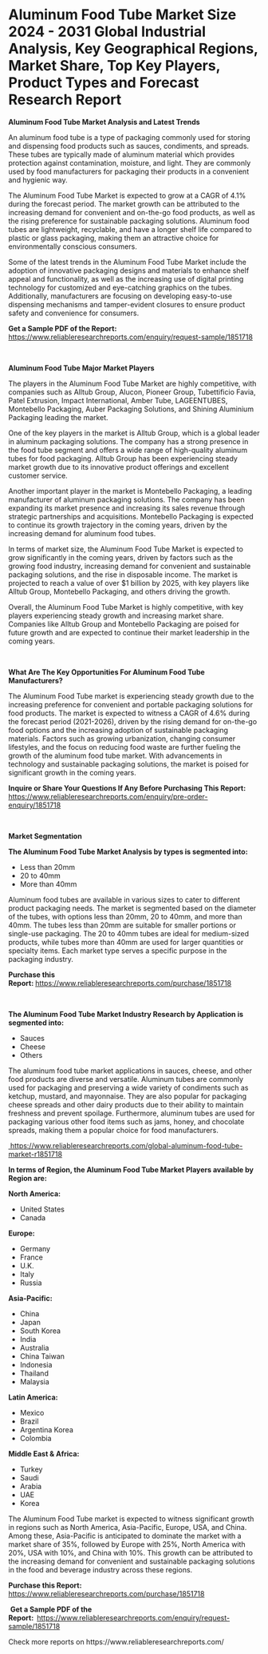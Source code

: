 <p><h1>Aluminum Food Tube Market Size 2024 - 2031 Global Industrial Analysis, Key Geographical Regions, Market Share, Top Key Players, Product Types and Forecast Research Report</h1></p><p><strong>Aluminum Food Tube Market Analysis and Latest Trends</strong></p>
<p><p>An aluminum food tube is a type of packaging commonly used for storing and dispensing food products such as sauces, condiments, and spreads. These tubes are typically made of aluminum material which provides protection against contamination, moisture, and light. They are commonly used by food manufacturers for packaging their products in a convenient and hygienic way.</p><p>The Aluminum Food Tube Market is expected to grow at a CAGR of 4.1% during the forecast period. The market growth can be attributed to the increasing demand for convenient and on-the-go food products, as well as the rising preference for sustainable packaging solutions. Aluminum food tubes are lightweight, recyclable, and have a longer shelf life compared to plastic or glass packaging, making them an attractive choice for environmentally conscious consumers.</p><p>Some of the latest trends in the Aluminum Food Tube Market include the adoption of innovative packaging designs and materials to enhance shelf appeal and functionality, as well as the increasing use of digital printing technology for customized and eye-catching graphics on the tubes. Additionally, manufacturers are focusing on developing easy-to-use dispensing mechanisms and tamper-evident closures to ensure product safety and convenience for consumers.</p></p>
<p><strong>Get a Sample PDF of the Report:&nbsp;</strong> <a href="https://www.reliableresearchreports.com/enquiry/request-sample/1851718">https://www.reliableresearchreports.com/enquiry/request-sample/1851718</a></p>
<p>&nbsp;</p>
<p><strong>Aluminum Food Tube Major Market Players</strong></p>
<p><p>The players in the Aluminum Food Tube Market are highly competitive, with companies such as Alltub Group, Alucon, Pioneer Group, Tubettificio Favia, Patel Extrusion, Impact International, Amber Tube, LAGEENTUBES, Montebello Packaging, Auber Packaging Solutions, and Shining Aluminium Packaging leading the market.</p><p>One of the key players in the market is Alltub Group, which is a global leader in aluminum packaging solutions. The company has a strong presence in the food tube segment and offers a wide range of high-quality aluminum tubes for food packaging. Alltub Group has been experiencing steady market growth due to its innovative product offerings and excellent customer service.</p><p>Another important player in the market is Montebello Packaging, a leading manufacturer of aluminum packaging solutions. The company has been expanding its market presence and increasing its sales revenue through strategic partnerships and acquisitions. Montebello Packaging is expected to continue its growth trajectory in the coming years, driven by the increasing demand for aluminum food tubes.</p><p>In terms of market size, the Aluminum Food Tube Market is expected to grow significantly in the coming years, driven by factors such as the growing food industry, increasing demand for convenient and sustainable packaging solutions, and the rise in disposable income. The market is projected to reach a value of over $1 billion by 2025, with key players like Alltub Group, Montebello Packaging, and others driving the growth.</p><p>Overall, the Aluminum Food Tube Market is highly competitive, with key players experiencing steady growth and increasing market share. Companies like Alltub Group and Montebello Packaging are poised for future growth and are expected to continue their market leadership in the coming years.</p></p>
<p>&nbsp;</p>
<p><strong>What Are The Key Opportunities For Aluminum Food Tube Manufacturers?</strong></p>
<p><p>The Aluminum Food Tube market is experiencing steady growth due to the increasing preference for convenient and portable packaging solutions for food products. The market is expected to witness a CAGR of 4.6% during the forecast period (2021-2026), driven by the rising demand for on-the-go food options and the increasing adoption of sustainable packaging materials. Factors such as growing urbanization, changing consumer lifestyles, and the focus on reducing food waste are further fueling the growth of the aluminum food tube market. With advancements in technology and sustainable packaging solutions, the market is poised for significant growth in the coming years.</p></p>
<p><strong>Inquire or Share Your Questions If Any Before Purchasing This Report:</strong> <a href="https://www.reliableresearchreports.com/enquiry/pre-order-enquiry/1851718">https://www.reliableresearchreports.com/enquiry/pre-order-enquiry/1851718</a></p>
<p>&nbsp;</p>
<p><strong>Market Segmentation</strong></p>
<p><strong>The Aluminum Food Tube Market Analysis by types is segmented into:</strong></p>
<p><ul><li>Less than 20mm</li><li>20 to 40mm</li><li>More than 40mm</li></ul></p>
<p><p>Aluminum food tubes are available in various sizes to cater to different product packaging needs. The market is segmented based on the diameter of the tubes, with options less than 20mm, 20 to 40mm, and more than 40mm. The tubes less than 20mm are suitable for smaller portions or single-use packaging. The 20 to 40mm tubes are ideal for medium-sized products, while tubes more than 40mm are used for larger quantities or specialty items. Each market type serves a specific purpose in the packaging industry.</p></p>
<p><strong>Purchase this Report:&nbsp;</strong><a href="https://www.reliableresearchreports.com/purchase/1851718">https://www.reliableresearchreports.com/purchase/1851718</a></p>
<p>&nbsp;</p>
<p><strong>The Aluminum Food Tube Market Industry Research by Application is segmented into:</strong></p>
<p><ul><li>Sauces</li><li>Cheese</li><li>Others</li></ul></p>
<p><p>The aluminum food tube market applications in sauces, cheese, and other food products are diverse and versatile. Aluminum tubes are commonly used for packaging and preserving a wide variety of condiments such as ketchup, mustard, and mayonnaise. They are also popular for packaging cheese spreads and other dairy products due to their ability to maintain freshness and prevent spoilage. Furthermore, aluminum tubes are used for packaging various other food items such as jams, honey, and chocolate spreads, making them a popular choice for food manufacturers.</p></p>
<p><a href="https://www.reliableresearchreports.com/global-aluminum-food-tube-market-r1851718">&nbsp;https://www.reliableresearchreports.com/global-aluminum-food-tube-market-r1851718</a></p>
<p><strong>In terms of Region, the Aluminum Food Tube Market Players available by Region are:</strong></p>
<p>
    <p> <strong> North America: </strong>
        <ul>
            <li>United States</li>
            <li>Canada</li>
        </ul>
        </p> 
    <p> <strong> Europe: </strong>
        <ul>
            <li>Germany</li>
            <li>France</li>
            <li>U.K.</li>
            <li>Italy</li>
            <li>Russia</li>
        </ul>
        </p> 
    <p> <strong> Asia-Pacific: </strong>
        <ul>
            <li>China</li>
            <li>Japan</li>
            <li>South Korea</li>
            <li>India</li>
            <li>Australia</li>
            <li>China Taiwan</li>
            <li>Indonesia</li>
            <li>Thailand</li>
            <li>Malaysia</li>
        </ul>
        </p> 
    <p> <strong> Latin America: </strong>
        <ul>
            <li>Mexico</li>
            <li>Brazil</li>
            <li>Argentina Korea</li>
            <li>Colombia</li>
        </ul>
        </p> 
    <p> <strong> Middle East & Africa: </strong>
        <ul>
            <li>Turkey</li>
            <li>Saudi</li>
            <li>Arabia</li>
            <li>UAE</li>
            <li>Korea</li>
        </ul>
    </p>
    </p>
<p><p>The Aluminum Food Tube market is expected to witness significant growth in regions such as North America, Asia-Pacific, Europe, USA, and China. Among these, Asia-Pacific is anticipated to dominate the market with a market share of 35%, followed by Europe with 25%, North America with 20%, USA with 10%, and China with 10%. This growth can be attributed to the increasing demand for convenient and sustainable packaging solutions in the food and beverage industry across these regions.</p></p>
<p><strong>Purchase this Report: </strong><a href="https://www.reliableresearchreports.com/purchase/1851718">https://www.reliableresearchreports.com/purchase/1851718</a></p>
<p>&nbsp;<strong>Get a Sample PDF of the Report:&nbsp;&nbsp;</strong><a href="https://www.reliableresearchreports.com/enquiry/request-sample/1851718">https://www.reliableresearchreports.com/enquiry/request-sample/1851718</a></p>
<p><strong></strong></p>
<p>Check more reports on https://www.reliableresearchreports.com/</p>